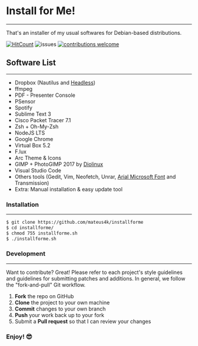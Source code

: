 # Install for Me!
-----------------
That's an installer of my usual softwares for Debian-based distributions.

[![HitCount](http://hits.dwyl.io/mateus4k/installforme.svg)](http://hits.dwyl.io/mateus4k/installforme)
![issues](https://img.shields.io/github/issues/mateus4k/InstallForMe.svg)
[![contributions welcome](https://img.shields.io/badge/contributions-welcome-brightgreen.svg?style=flat)](https://github.com/dwyl/esta/issues)

## Software List
----------------
  - Dropbox (Nautilus and [Headless](https://www.dropbox.com/install?_tk=uj_merlin))
  - ffmpeg
  - PDF - Presenter Console
  - PSensor
  - Spotify
  - Sublime Text 3
  - Cisco Packet Tracer 7.1
  - Zsh + Oh-My-Zsh
  - NodeJS LTS
  - Google Chrome
  - Virtual Box 5.2
  - F.lux
  - Arc Theme & Icons
  - GIMP + PhotoGIMP 2017 by [Diolinux](https://www.diolinux.com.br/2017/04/photogimp-20171-gimp-photoshop-theme-download.html)
  - Visual Studio Code
  - Others tools (Gedit, Vim, Neofetch, Unrar, [Arial Microsoft Font](https://www.vivaolinux.com.br/artigo/Fontes-da-Microsoft-Instalacao-no-Ubuntu-e-Fedora) and Transmission)
  - Extra: Manual installation & easy update tool

### Installation
----------------
```sh
$ git clone https://github.com/mateus4k/installforme
$ cd installforme/
$ chmod 755 installforme.sh
$ ./installforme.sh
```
### Development
---------------
Want to contribute? Great!
Please refer to each project's style guidelines and guidelines for submitting patches and additions. In general, we follow the "fork-and-pull" Git workflow.
1. **Fork** the repo on GitHub
2. **Clone** the project to your own machine
3. **Commit** changes to your own branch
4. **Push** your work back up to your fork
5. Submit a **Pull request** so that I can review your changes

### Enjoy! :sunglasses:
